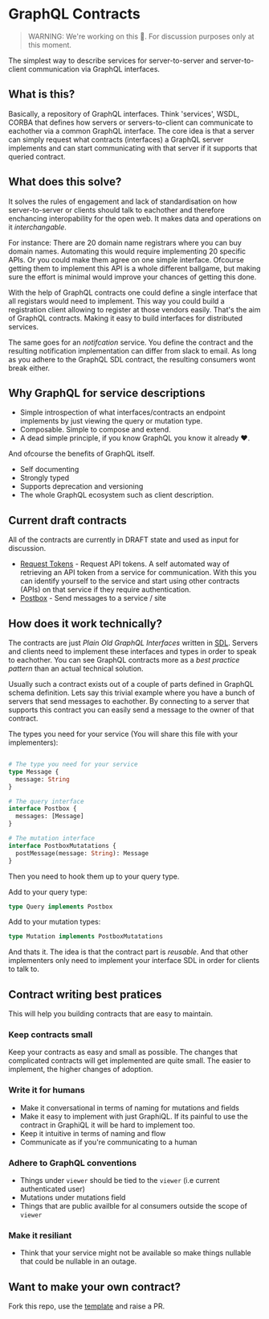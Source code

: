# GraphQL Contracts

> WARNING: We're working on this 💪. For discussion purposes only at this moment.

The simplest way to describe services for server-to-server and server-to-client communication via GraphQL interfaces.

## What is this?

Basically, a repository of GraphQL interfaces. Think 'services', WSDL, CORBA that defines how servers or servers-to-client can communicate to eachother via a common GraphQL interface. The core idea is that a server can simply request what contracts (interfaces) a GraphQL server implements and can start communicating with that server if it supports that queried contract.

## What does this solve?

It solves the rules of engagement and lack of standardisation on how server-to-server or clients should talk to eachother and therefore enchancing interopability for the open web. It makes data and operations on it _interchangable_.

For instance: There are 20 domain name registrars where you can buy domain names. Automating this would require implementing 20 specific APIs. Or you could make them agree on one simple interface. Ofcourse getting them to implement this API is a whole different ballgame, but making sure the effort is minimal would improve your chances of getting this done.

With the help of GraphQL contracts one could define a single interface that all registars would need to implement. This way you could build a registration client allowing to register at those vendors easily. That's the aim of GraphQL contracts. Making it easy to build interfaces for distributed services.

The same goes for an _notifcation_ service. You define the contract and the resulting notification implementation can differ from slack to email. As long as you adhere to the GraphQL SDL contract, the resulting consumers wont break either.

## Why GraphQL for service descriptions

- Simple introspection of what interfaces/contracts an endpoint implements by just viewing the query or mutation type.
- Composable. Simple to compose and extend.
- A dead simple principle, if you know GraphQL you know it already ❤️.

And ofcourse the benefits of GraphQL itself.

- Self documenting
- Strongly typed
- Supports deprecation and versioning
- The whole GraphQL ecosystem such as client description.

## Current draft contracts

All of the contracts are currently in DRAFT state and used as input for discussion.

- [Request Tokens](draft/token-request.md) - Request API tokens. A self automated way of retrieving an API token from a service for communication. With this you can identify yourself to the service and start using other contracts (APIs) on that service if they require authentication.
- [Postbox](draft/postbox.md) - Send messages to a service / site

## How does it work technically?

The contracts are just _Plain Old GraphQL Interfaces_ written in [SDL](https://graphql.org/learn/schema/). Servers and clients need to implement these interfaces and types in order to speak to eachother. You can see GraphQL contracts more as a _best practice pattern_ than an actual technical solution.

Usually such a contract exists out of a couple of parts defined in GraphQL schema definition. Lets say this trivial example where you have a bunch of servers that send messages to eachother. By connecting to a server that supports this contract you can easily send a message to the owner of that contract.

The types you need for your service (You will share this file with your implementers):

```graphql

# The type you need for your service
type Message {
  message: String
}

# The query interface
interface Postbox {
  messages: [Message]
}

# The mutation interface
interface PostboxMutatations {
  postMessage(message: String): Message
}
```

Then you need to hook them up to your query type.

Add to your query type:

```graphql
type Query implements Postbox
```

Add to your mutation types:

```graphql
type Mutation implements PostboxMutatations
```

And thats it. The idea is that the contract part is _reusable_. And that other implementers only need to implement your interface SDL in order for clients to talk to.

## Contract writing best pratices

This will help you building contracts that are easy to maintain.

### Keep contracts small

Keep your contracts as easy and small as possible. The changes that complicated contracts will get implemented are quite small. The easier to implement, the higher changes of adoption.

### Write it for humans

- Make it conversational in terms of naming for mutations and fields
- Make it easy to implement with just GraphiQL. If its painful to use the contract in GraphiQL it will be hard to implement too.
- Keep it intuitive in terms of naming and flow
- Communicate as if you're communicating to a human

### Adhere to GraphQL conventions

- Things under `viewer` should be tied to the `viewer` (i.e current authenticated user)
- Mutations under mutations field
- Things that are public availble for al consumers outside the scope of `viewer`

### Make it resiliant

- Think that your service might not be available so make things nullable that could be nullable in an outage.

## Want to make your own contract?

Fork this repo, use the [template](template.md) and raise a PR.
